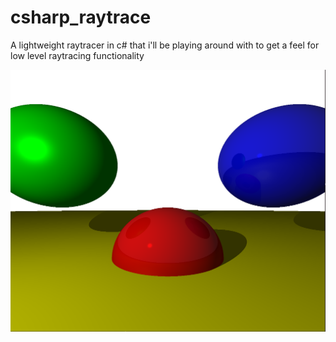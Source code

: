 # csharp_raytrace
A lightweight raytracer in c# that i'll be playing around with to get a feel for low level raytracing functionality

![Preview Image of basic rendering](https://raw.githubusercontent.com/BenK-XOA/csharp_raytrace/master/preview_26-01-2020.png)